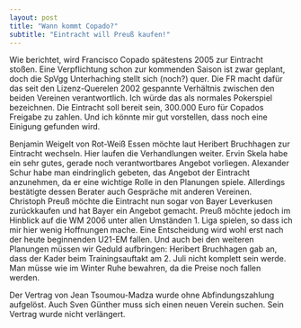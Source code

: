 ```yaml
---
layout: post
title: "Wann kommt Copado?"
subtitle: "Eintracht will Preuß kaufen!"
---
```


Wie berichtet, wird Francisco Copado spätestens 2005 zur Eintracht stoßen. Eine Verpflichtung schon zur kommenden Saison ist zwar geplant, doch die SpVgg Unterhaching stellt sich (noch?) quer. Die FR macht dafür das seit den Lizenz-Querelen 2002 gespannte Verhältnis zwischen den beiden Vereinen verantwortlich. Ich würde das als normales Pokerspiel bezeichnen. Die Eintracht soll bereit sein, 300.000 Euro für Copados Freigabe zu zahlen. Und ich könnte mir gut vorstellen, dass noch eine Einigung gefunden wird.

Benjamin Weigelt von Rot-Weiß Essen möchte laut Heribert Bruchhagen zur Eintracht wechseln. Hier laufen die Verhandlungen weiter. Ervin Skela habe ein sehr gutes, gerade noch verantwortbares Angebot vorliegen. Alexander Schur habe man eindringlich gebeten, das Angebot der Eintracht anzunehmen, da er eine wichtige Rolle in den Planungen spiele. Allerdings bestätigte dessen Berater auch Gespräche mit anderen Vereinen.  
Christoph Preuß möchte die Eintracht nun sogar von Bayer Leverkusen zurückkaufen und hat Bayer ein Angebot gemacht. Preuß möchte jedoch im Hinblick auf die WM 2006 unter allen Umständen 1. Liga spielen, so dass ich mir hier wenig Hoffnungen mache. Eine Entscheidung wird wohl erst nach der heute beginnenden U21-EM fallen. Und auch bei den weiteren Planungen müssen wir Geduld aufbringen: Heribert Bruchhagen gab an, dass der Kader beim Trainingsauftakt am 2. Juli nicht komplett sein werde. Man müsse wie im Winter Ruhe bewahren, da die Preise noch fallen werden.

Der Vertrag von Jean Tsoumou-Madza wurde ohne Abfindungszahlung aufgelöst. Auch Sven Günther muss sich einen neuen Verein suchen. Sein Vertrag wurde nicht verlängert.
